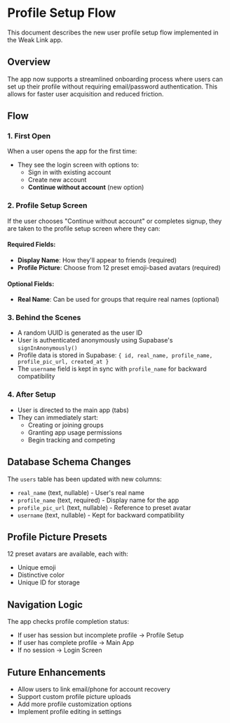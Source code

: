 # Profile Setup Flow

This document describes the new user profile setup flow implemented in the Weak Link app.

## Overview

The app now supports a streamlined onboarding process where users can set up their profile without requiring email/password authentication. This allows for faster user acquisition and reduced friction.

## Flow

### 1. First Open
When a user opens the app for the first time:
- They see the login screen with options to:
  - Sign in with existing account
  - Create new account
  - **Continue without account** (new option)

### 2. Profile Setup Screen
If the user chooses "Continue without account" or completes signup, they are taken to the profile setup screen where they can:

#### Required Fields:
- **Display Name**: How they'll appear to friends (required)
- **Profile Picture**: Choose from 12 preset emoji-based avatars (required)

#### Optional Fields:
- **Real Name**: Can be used for groups that require real names (optional)

### 3. Behind the Scenes
- A random UUID is generated as the user ID
- User is authenticated anonymously using Supabase's `signInAnonymously()`
- Profile data is stored in Supabase: `{ id, real_name, profile_name, profile_pic_url, created_at }`
- The `username` field is kept in sync with `profile_name` for backward compatibility

### 4. After Setup
- User is directed to the main app (tabs)
- They can immediately start:
  - Creating or joining groups
  - Granting app usage permissions
  - Begin tracking and competing

## Database Schema Changes

The `users` table has been updated with new columns:
- `real_name` (text, nullable) - User's real name
- `profile_name` (text, required) - Display name for the app
- `profile_pic_url` (text, nullable) - Reference to preset avatar
- `username` (text, nullable) - Kept for backward compatibility

## Profile Picture Presets

12 preset avatars are available, each with:
- Unique emoji
- Distinctive color
- Unique ID for storage

## Navigation Logic

The app checks profile completion status:
- If user has session but incomplete profile → Profile Setup
- If user has complete profile → Main App
- If no session → Login Screen

## Future Enhancements

- Allow users to link email/phone for account recovery
- Support custom profile picture uploads
- Add more profile customization options
- Implement profile editing in settings
